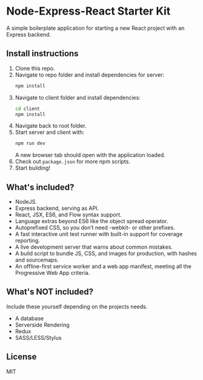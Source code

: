 # Node-Express-React Starter Kit
A simple boilerplate application for starting a new React project with an Express backend.

## Install instructions
1. Clone this repo.
2. Navigate to repo folder and install dependencies for server:
    ```sh
    npm install
    ```
3. Navigate to client folder and install dependencies:
    ```sh
    cd client
    npm install
    ```
4. Navigate back to root folder.
5. Start server and client with: 
    ```sh
    npm run dev
    ```
    A new browser tab should open with the application loaded.
6. Check out `package.json` for more npm scripts.
7. Start building!

## What's included?

* NodeJS.
* Express backend, serving as API.
* React, JSX, ES6, and Flow syntax support.
* Language extras beyond ES6 like the object spread operator.
* Autoprefixed CSS, so you don’t need -webkit- or other prefixes.
* A fast interactive unit test runner with built-in support for coverage reporting.
* A live development server that warns about common mistakes.
* A build script to bundle JS, CSS, and images for production, with hashes and sourcemaps.
* An offline-first service worker and a web app manifest, meeting all the Progressive Web App criteria.

## What's NOT included?
Include these yourself depending on the projects needs.
* A database
* Serverside Rendering
* Redux
* SASS/LESS/Stylus

## License
MIT

